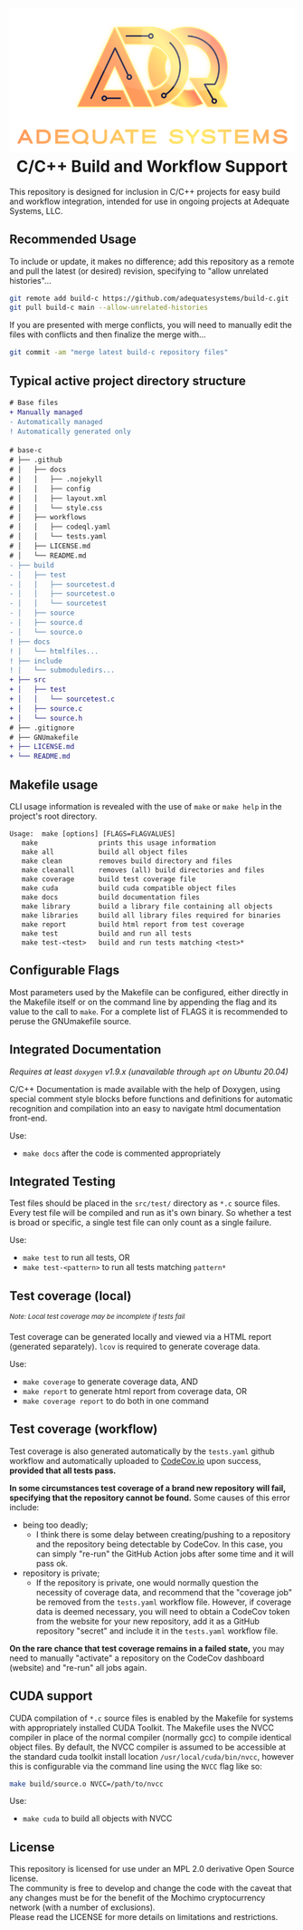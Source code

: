 <h1 align="center">
   <a href="http://adequate.biz">
      <img alt="Adequate Systems" src="https://raw.githubusercontent.com/adequatesystems/.github/main/media/adqlogo_banner.svg" /></a>
   <br/>C/C++ Build and Workflow Support<br/>
</h1>

This repository is designed for inclusion in C/C++ projects for easy build and workflow integration, intended for use in ongoing projects at Adequate Systems, LLC.

## Recommended Usage
To include or update, it makes no difference; add this repository as a remote and pull the latest (or desired) revision, specifying to "allow unrelated histories"...
```sh
git remote add build-c https://github.com/adequatesystems/build-c.git
git pull build-c main --allow-unrelated-histories
```
If you are presented with merge conflicts, you will need to manually edit the files with conflicts and then finalize the merge with...
```sh
git commit -am "merge latest build-c repository files"
```

## Typical active project directory structure
```diff
# Base files
+ Manually managed
- Automatically managed
! Automatically generated only

# base-c
# ├── .github
# │   ├── docs
# │   │   ├── .nojekyll
# │   │   ├── config
# │   │   ├── layout.xml
# │   │   └── style.css
# │   ├── workflows
# │   │   ├── codeql.yaml
# │   │   └── tests.yaml
# │   ├── LICENSE.md
# │   └── README.md
- ├── build
- │   ├── test
- │   │   ├── sourcetest.d
- │   │   ├── sourcetest.o
- │   │   └── sourcetest
- │   ├── source
- │   ├── source.d
- │   └── source.o
! ├── docs
! │   └── htmlfiles...
! ├── include
! │   └── submoduledirs...
+ ├── src
+ │   ├── test
+ │   │   └── sourcetest.c
+ │   ├── source.c
+ │   └── source.h
# ├── .gitignore
# ├── GNUmakefile
+ ├── LICENSE.md
+ └── README.md
```

## Makefile usage
CLI usage information is revealed with the use of `make` or `make help` in the project's root directory.
```
Usage:  make [options] [FLAGS=FLAGVALUES]
   make               prints this usage information
   make all           build all object files
   make clean         removes build directory and files
   make cleanall      removes (all) build directories and files
   make coverage      build test coverage file
   make cuda          build cuda compatible object files
   make docs          build documentation files
   make library       build a library file containing all objects
   make libraries     build all library files required for binaries
   make report        build html report from test coverage
   make test          build and run all tests
   make test-<test>   build and run tests matching <test>*
```

## Configurable Flags
Most parameters used by the Makefile can be configured, either directly in the Makefile itself or on the command line by appending the flag and its value to the call to `make`. For a complete list of FLAGS it is recommended to peruse the GNUmakefile source.

## Integrated Documentation
*Requires at least `doxygen` v1.9.x (unavailable through `apt` on Ubuntu 20.04)*

C/C++ Documentation is made available with the help of Doxygen, using special comment style blocks before functions and definitions for automatic recognition and compilation into an easy to navigate html documentation front-end. 

Use:
* `make docs` after the code is commented appropriately

## Integrated Testing
Test files should be placed in the `src/test/` directory as `*.c` source files. Every test file will be compiled and run as it's own binary. So whether a test is broad or specific, a single test file can only count as a single failure.

Use:
* `make test` to run all tests, OR
* `make test-<pattern>` to run all tests matching `pattern*`

## Test coverage (local)
<sup><i>Note: Local test coverage may be incomplete if tests fail</i></sup>

Test coverage can be generated locally and viewed via a HTML report (generated separately). `lcov` is required to generate coverage data.

Use:
* `make coverage` to generate coverage data, AND
* `make report` to generate html report from coverage data, OR
* `make coverage report` to do both in one command

## Test coverage (workflow)
Test coverage is also generated automatically by the `tests.yaml` github workflow and automatically uploaded to [CodeCov.io](https://about.codecov.io/) upon success, **provided that all tests pass.**

**In some circumstances test coverage of a brand new repository will fail, specifying that the repository cannot be found.** Some causes of this error include:
* being too deadly;
  * I think there is some delay between creating/pushing to a repository and the repository being detectable by CodeCov. In this case, you can simply "re-run" the GitHub Action jobs after some time and it will pass ok.
* repository is private;
  * If the repository is private, one would normally question the necessity of coverage data, and recommend that the "coverage job" be removed from the `tests.yaml` workflow file. However, if coverage data is deemed necessary, you will need to obtain a CodeCov token from the website for your new repository, add it as a GitHub repository "secret" and include it in the `tests.yaml` workflow file.

**On the rare chance that test coverage remains in a failed state,** you may need to manually "activate" a repository on the CodeCov dashboard (website) and "re-run" all jobs again.

## CUDA support
CUDA compilation of `*.c` source files is enabled by the Makefile for systems with appropriately installed CUDA Toolkit. The Makefile uses the NVCC compiler in place of the normal compiler (normally gcc) to compile identical object files. By default, the NVCC compiler is assumed to be accessible at the standard cuda toolkit install location `/usr/local/cuda/bin/nvcc`, however this is configurable via the command line using the `NVCC` flag like so:
```sh
make build/source.o NVCC=/path/to/nvcc
```

Use:
* `make cuda` to build all objects with NVCC

## License
This repository is licensed for use under an MPL 2.0 derivative Open Source license.<br/>
The community is free to develop and change the code with the caveat that any changes must be for the benefit of the Mochimo cryptocurrency network (with a number of exclusions).<br/>
Please read the LICENSE for more details on limitations and restrictions.
